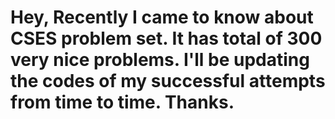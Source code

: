 # Hey, Recently I came to know about CSES problem set. It has total of 300 very nice problems. I'll be updating the codes of my successful attempts from time to time. Thanks.
